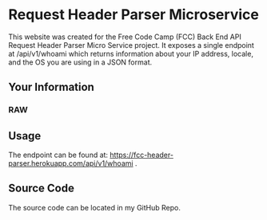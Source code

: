 # Request Header Parser Microservice

This website was created for the Free Code Camp (FCC) Back End API Request Header Parser Micro Service project. It exposes a single endpoint at /api/v1/whoami which returns information about your IP address, locale, and the OS you are using in a JSON format.

## Your Information

### RAW

## Usage
The endpoint can be found at: https://fcc-header-parser.herokuapp.com/api/v1/whoami .

## Source Code
The source code can be located in my GitHub Repo.
